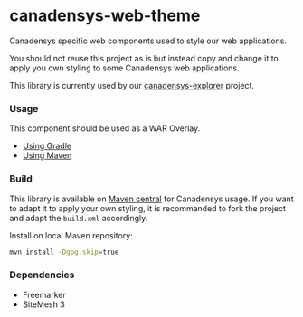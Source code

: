 canadensys-web-theme
====================

Canadensys specific web components used to style our web applications.

You should not reuse this project as is but instead copy and change it to apply you own styling to some Canadensys web applications.

This library is currently used by our [canadensys-explorer](https://github.com/Canadensys/canadensys-explorer) project.

### Usage
This component should be used as a WAR Overlay.

* [Using Gradle](https://github.com/scalding/gradle-waroverlay-plugin)
* [Using Maven](http://maven.apache.org/plugins/maven-war-plugin/overlays.html)

### Build
This library is available on [Maven central](http://search.maven.org/#search%7Cga%7C1%7Ca%3A%22canadensys-web-theme%22) for Canadensys usage. If you want to adapt it to apply your own styling, it is recommanded to fork the project and adapt the `build.xml` accordingly.

Install on local Maven repository:
```bash
mvn install -Dgpg.skip=true
```

### Dependencies
* Freemarker
* SiteMesh 3